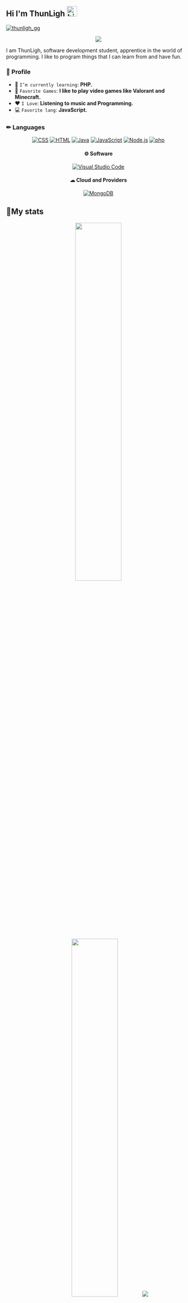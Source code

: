 ## Hi I'm ThunLigh <img src="https://user-images.githubusercontent.com/1303154/88677602-1635ba80-d120-11ea-84d8-d263ba5fc3c0.gif" width="28px" alt="hi">

<p align="left"> <a href="https://twitter.com/thunligh_gg" target="blank"><img src="https://img.shields.io/twitter/follow/thunligh_gg?logo=twitter&style=for-the-badge" alt="thunligh_gg" /></a> </p>

<p align="center">
	<img src="https://komarev.com/ghpvc/?username=ThunLighDev&color=red"/>
	</p>

I am ThunLigh, software development student, apprentice in the world of programming. I like to program things that I can learn from and have fun.


<h3>💎 Profile</h3>

* 🤖 `I’m currently learning`: **PHP.**
* 🔫 `Favorite Games`: **I like to play video games like Valorant and Minecraft.**
* ❤️ `I Love`: **Listening to music and Programming.**
* 💻 `Favorite lang`: **JavaScript.** 

<h3>✏ Languages</h3>

<p align="center">
<a href="https://github.com/search?q=user%3AThunLighDev1+language%3Acss"><img alt="CSS" src="https://img.shields.io/badge/CSS-1572B6.svg?logo=css3&logoColor=white"></a>
<a href="https://github.com/search?q=user%3AThunLighDev1+language%3Ahtml"><img alt="HTML" src="https://img.shields.io/badge/HTML-E34F26.svg?logo=html5&logoColor=white"></a>
<a href="https://github.com/search?q=user%3AThunLighDev1+language%3Ajava"><img alt="Java" src="https://custom-icon-badges.demolab.com/badge/Java-007396.svg?logo=java&logoColor=white"></a>
<a href="https://github.com/search?q=user%3AThunLighDev1+language%3Ajavascript"><img alt="JavaScript" src="https://img.shields.io/badge/JavaScript-F7DF1E.svg?logo=javascript&logoColor=black"></a>
<a href="https://github.com/search?q=user%3AThunLighDev1+language%3Anodejs"><img alt="Node.js" src="https://img.shields.io/badge/Node.js-43853D.svg?logo=node.js&logoColor=white"></a>
<a href="https://github.com/search?q=user%3AThunLighDev1+language%3Aphp"><img alt="php" src="https://img.shields.io/badge/php-14354C.svg?logo=php&logoColor=white"></a>
</p>

<h4 align="center">⚙ Software</h4>

<p align="center">
<a href="#"><img alt="Visual Studio Code" src="https://img.shields.io/badge/Visual%20Studio%20Code-0078d7.svg?logo=visual-studio-code&logoColor=white"></a>
</p>

<h4 align="center">☁ Cloud and Providers</h4>

<p align="center">
<a href="#"><img alt="MongoDB" src="https://img.shields.io/badge/MongoDB-47A248.svg?logo=mongodb&logoColor=white"></a>
</p>

<h2 align="left">📃My stats</h3>

<p align="center">
  <img height="50%" width="auto" src ="https://github-readme-stats.vercel.app/api?username=ThunLighDev&show_icons=true&count_private=true&theme=shadow_red&hide_border=true&hide=issues,contribs&bg_color=00000000">
  <img height="50%" width="auto" src ="https://github-readme-stats.vercel.app/api/top-langs/?username=ThunLighDev&layout=compact&hide_border=true&theme=shadow_red&bg_color=00000000&langs_count=6&hide=jupyter%20notebook,tex,css,php&exclude_repo=Pacman-AI">
  <img src ="https://github-readme-streak-stats.herokuapp.com?user=ThunLighDev&theme=shadow_red&hide_border=true&background=FFFFFF00">
</p>

<p align="center">
    <img src="https://github-profile-trophy.vercel.app/?username=ThunLighDev&theme=radical"/>
</p>

<br/>

<h2 align="center">✨ Pinned Repositories</h2>
<p align="center">Take a look at my most outstanding repositories.</p>
